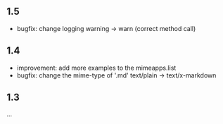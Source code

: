 ## 1.5

* bugfix: change logging warning -> warn (correct method call)

## 1.4

* improvement: add more examples to the mimeapps.list
* bugfix: change the mime-type of '.md' text/plain -> text/x-markdown

## 1.3

...
